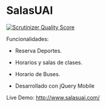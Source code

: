 SalasUAI
========
[![Scrutinizer Quality Score](https://scrutinizer-ci.com/g/Adepti/SalasUai/badges/quality-score.png?s=542c97b73532c60d0428f751d24b5ad9e78a5b63)](https://scrutinizer-ci.com/g/Adepti/SalasUai/)


Funcionalidades:

- Reserva Deportes.

- Horarios y salas de clases.

- Horario de Buses.

- Desarrollado con jQuery Mobile 

Live Demo: http://www.salasuai.com/
